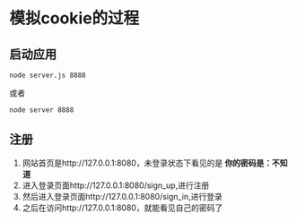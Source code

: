 # 模拟cookie的过程

## 启动应用

`node server.js 8888`

或者

`node server 8888`

## 注册

1. 网站首页是http://127.0.0.1:8080，未登录状态下看见的是 __你的密码是：不知道__
2. 进入登录页面http://127.0.0.1:8080/sign_up,进行注册
3. 然后进入登录页面http://127.0.0.1:8080/sign_in,进行登录
4. 之后在访问http://127.0.0.1:8080，就能看见自己的密码了


